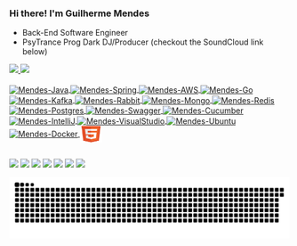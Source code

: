 ### Hi there! I'm Guilherme Mendes

- Back-End Software Engineer
- PsyTrance Prog Dark DJ/Producer (checkout the SoundCloud link below)

<!--
**guimsmendes/guimsmendes** is a ✨ _special_ ✨ repository because its `README.md` (this file) appears on your GitHub profile.

Here are some ideas to get you started:

- 🔭 I’m currently working with Back-end
- 🌱 I’m currently learning GoLang
- 👯 I’m looking to collaborate on 
- 🤔 I’m looking for help with ...
- 💬 Ask me about ...
- 📫 How to reach me: ...
- 😄 Pronouns: ...
- ⚡ Fun fact: ...Ubuntu, Visual Basic, Visual Studio, IntelliJ
-->

 <div>
  <a href="https://www.hackerrank.com/guimsmendes">
  <img height="180em" src="https://github-readme-stats.vercel.app/api?username=guimsmendes&show_icons=true&theme=onedark&include_all_commits=true&count_private=true&count_private=true"/>
  <img height="180em" src="https://github-readme-stats.vercel.app/api/top-langs/?username=guimsmendes&layout=compact&langs_count=7&theme=onedark"/>
</div>
 <div style="display: inline_block"><br>
  <img align="center" alt="Mendes-Java" height="30" width="40" src="https://icongr.am/devicon/java-original-wordmark.svg?size=128&color=77bb41">
  <img align="center" alt="Mendes-Spring" height="30" width="40" src="https://icongr.am/simple/spring.svg?size=128&color=77bb41&colored=false">
  <img align="center" alt="Mendes-AWS" height="30" width="40" src="https://icongr.am/simple/amazonaws.svg?size=128&color=ffffff">
  <img align="center" alt="Mendes-Go" height="30" width="40" src="https://icongr.am/devicon/go-original.svg?size=128&color=currentColor">
  <img align="center" alt="Mendes-Kafka" height="30" width="40" src="https://icongr.am/simple/apachekafka.svg?size=128&color=ffffff&colored=false">
  <img align="center" alt="Mendes-Rabbit" height="30" width="40" src="https://icongr.am/simple/rabbitmq.svg?size=128&color=d95000&colored=false">
  <img align="center" alt="Mendes-Mongo" height="30" width="40" src="https://icongr.am/devicon/mongodb-original-wordmark.svg?size=128&color=ffffff">
  <img align="center" alt="Mendes-Redis" height="30" width="40" src="https://icongr.am/devicon/redis-original-wordmark.svg?size=128&color=ffffff">
  <img align="center" alt="Mendes-Postgres" height="30" width="40" src="https://icongr.am/devicon/postgresql-original-wordmark.svg?size=128&color=ffffff">
  <img align="center" alt="Mendes-Swagger" height="30" width="40" src="https://icongr.am/simple/swagger.svg?size=128&color=4f7a28&colored=false">
  <img align="center" alt="Mendes-Cucumber" height="30" width="40" src="https://icongr.am/devicon/cucumber-plain.svg?size=128&color=669c35">
  <img align="center" alt="Mendes-IntelliJ" height="30" width="40" src="https://icongr.am/simple/intellijidea.svg?size=128&color=ffffff&colored=false">
  <img align="center" alt="Mendes-VisualStudio" height="30" width="40" src="https://icongr.am/simple/visualstudiocode.svg?size=128&color=0042aa&colored=false">
  <img align="center" alt="Mendes-Ubuntu" height="30" width="40" src="https://icongr.am/devicon/ubuntu-plain-wordmark.svg?size=128&color=ad3e00">
  <img align="center" alt="Mendes-Docker" height="30" width="40" src="https://icongr.am/devicon/docker-original.svg?size=128&color=ffffff">
  <img align="center" alt="Mendes-HTML" height="30" width="40" src="https://raw.githubusercontent.com/devicons/devicon/master/icons/html5/html5-original.svg">
</div>

   ##
 
<div> 
  <a href="https://www.linkedin.com/in/guilherme-mendes-b5381555/" target="_blank"><img src="https://img.shields.io/badge/-LinkedIn-%230077B5?style=for-the-badge&logo=linkedin&logoColor=white" target="_blank"></a> 
 <a href = "https://soundcloud.com/yunka-dj"><img src="https://img.shields.io/badge/SoundCloud-FF3300?style=for-the-badge&logo=soundcloud&logoColor=white" target="_blank"></a>
   <a href = "mailto:guimsmendes@gmail.com"><img src="https://img.shields.io/badge/-Gmail-%23333?style=for-the-badge&logo=gmail&logoColor=white" target="_blank"></a>
  <a href = "https://t.me/guimsmendes"><img src="https://img.shields.io/badge/Telegram-2CA5E0?style=for-the-badge&logo=telegram&logoColor=white" target="_blank"></a>
  <a href="https://instagram.com/guimsmendes" target="_blank"><img src="https://img.shields.io/badge/-Instagram-%23E4405F?style=for-the-badge&logo=instagram&logoColor=white" target="_blank"></a>
 <a href="" target="_blank"><img src="https://img.shields.io/badge/Slack-4A154B?style=for-the-badge&logo=slack&logoColor=white" target="_blank"></a> 
 <a href="https://discord.gg/jkrM5gcD" target="_blank"><img src="https://img.shields.io/badge/Discord-7289DA?style=for-the-badge&logo=discord&logoColor=white" target="_blank"></a> 


 
  ![Snake animation](https://github.com/guimsmendes/guimsmendes/blob/output/github-contribution-grid-snake.svg)
